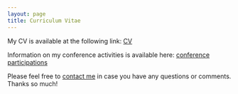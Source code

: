 ```yaml
---
layout: page
title: Curriculum Vitae
---
```


<p>My CV is available at the following link: <a href="https://www.dropbox.com/s/85c7skr8ey5gyti/JBoston_CV_Dec_2018.pdf?dl=0">CV</a></p>



<p>Information on my conference activities is available here: <a href="https://www.dropbox.com/s/my4v02i0wc8a6tq/JBoston_conference.pdf?dl=0" target="_blank">conference participations</a></p>


<p>Please feel free to 
<a href="mailto:jboston@wustl.edu" target="_blank">contact me</a> in case you have any questions or comments. Thanks so much!</p>
